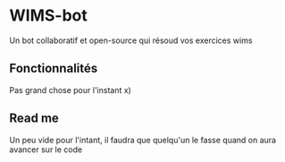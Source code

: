 # WIMS-bot
Un bot collaboratif et open-source qui résoud vos exercices wims

## Fonctionnalités
Pas grand chose pour l'instant x)

## Read me
Un peu vide pour l'intant, il faudra que quelqu'un le fasse quand on aura avancer sur le code
